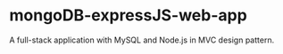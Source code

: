 # mongoDB-expressJS-web-app
 A full-stack application with MySQL and Node.js in MVC design pattern.
